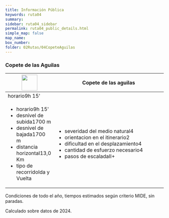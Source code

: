 ```yaml
---
title: Información Pública
keywords: ruta04
summary: 
sidebar: ruta04_sidebar
permalink: ruta04_public_details.html
simple_map: false
map_name: 
box_number: 
folder: 02Rutas/04CopeteAguilas
---
```


<div class="mideTable col-md-8 col-md-offset-2 complete">
	<div class="row mideTitle"><h3>Copete de las Aguilas</h3></div>
	<div class="row">
		<table>
			<colgroup>
				<col width="30%" />
				<col width="70%" />
			</colgroup>
			<thead>
				<tr class="header">
					<th style="background-image:url('/images/MIDE/MIDE.svg')"><img src="{{site.baseurl}}/images/MIDE/MIDE.svg" width="50px"></th>
					<th>Copete de las aguilas</th>
				</tr>
			</thead>
			<tbody>
				<tr>
					<td markdown="span" style="background-position:right 4px center; background-image: url('/images/MIDE/horario.svg')"><span style="text-align:left">horario</span><span style="text-align:right">9h 15'</span></td>
					<td markdown="span"></td>
				</tr>
				<tr>
				<td markdown="span">
					<ul class="col-md-6 mideDataLeft">
						<li class="time"><span class="description">horario</span><span class="value">9h 15'</span></li>
						<li class="positive"><span class="description">desnivel de subida</span><span class="value">1700 m</span></li>
						<li class="negative"><span class="description">desnivel de bajada</span><span class="value">1700 m</span></li>
						<li class="distance"><span class="description">distancia horizontal</span><span class="value">13,0 Km</span></li>
						<li class="type"><span class="description">tipo de recorrido</span><span class="value">Ida y Vuelta</span></li>
					</ul>
				</td>
				<td markdown="span"> 
					<ul class="col-md-6 mideDataRight">
						<li class="harshness"><span class="description">severidad del medio natural</span><span class="value">4</span></li>
						<li class="orientation"><span class="description">orientacion en el itinerario</span><span class="value">2</span></li>
						<li class="difficulty"><span class="description">dificultad en el desplazamiento</span><span class="value">4</span></li>
						<li class="effort"><span class="description">cantidad de esfuerzo necesario</span><span class="value">4</span></li>
						<li class="climb"><span class="description">pasos de escalada</span><span class="value">II+</span></li>
					</ul>
				</td>
			</tr>
			</tbody>
		</table>
	</div>
	<div class="row mideFooter">
		<p>Condiciones de todo el año, tiempos estimados según criterio MIDE, sin paradas.</p><p>Calculado sobre datos de 2024.</p>
	</div>
</div>